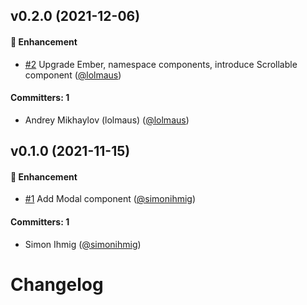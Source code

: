 

## v0.2.0 (2021-12-06)

#### :rocket: Enhancement
* [#2](https://github.com/kaliber5/ember-behave/pull/2) Upgrade Ember, namespace components, introduce Scrollable component ([@lolmaus](https://github.com/lolmaus))

#### Committers: 1
- Andrey Mikhaylov (lolmaus) ([@lolmaus](https://github.com/lolmaus))

## v0.1.0 (2021-11-15)

#### :rocket: Enhancement
* [#1](https://github.com/kaliber5/ember-behave/pull/1) Add Modal component ([@simonihmig](https://github.com/simonihmig))

#### Committers: 1
- Simon Ihmig ([@simonihmig](https://github.com/simonihmig))

# Changelog

